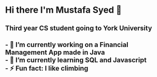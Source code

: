 <h1>Hi there I'm Mustafa Syed 👋</h1> 

<h2>Third year CS student going to York University</h2>

<!--
**MustafaSyed19/MustafaSyed19** is a ✨ _special_ ✨ repository because its `README.md` (this file) appears on your GitHub profile.
--!>


<h2>- 🔭 I’m currently working on a Financial Management App made in Java <br>
- 🌱 I’m currently learning SQL and Javascript <br>
- ⚡ Fun fact: I like climbing</h3>

